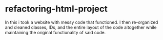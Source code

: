 # refactoring-html-project
In this i took a website with messy code that functioned. I then re-organized and cleaned classes, IDs, and 
the entire layout of the code altogether while maintaining the original functionality of said code.
